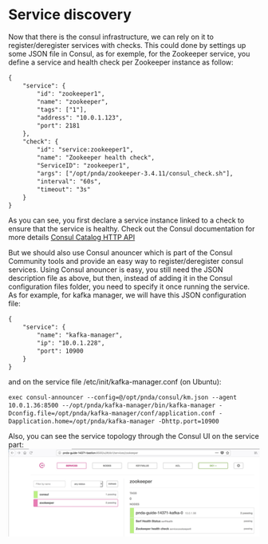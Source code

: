 # Service discovery

Now that there is the consul infrastructure, we can rely on it to register/deregister services with checks. This could done by settings up some JSON file in Consul, as for exemple, for the Zookeeper service, you define a service and health check per Zookeeper instance as follow:

```
{
    "service": {
        "id": "zookeeper1",
        "name": "zookeeper",
        "tags": ["1"],
        "address": "10.0.1.123",
        "port": 2181
    },
    "check": {
        "id": "service:zookeeper1",
        "name": "Zookeeper health check",
        "ServiceID": "zookeeper1",
        "args": ["/opt/pnda/zookeeper-3.4.11/consul_check.sh"],
        "interval": "60s",
        "timeout": "3s"
    }
}
```

As you can see, you first declare a service instance linked to a check to ensure that the service is healthy. Check out the Consul documentation for more details [Consul Catalog HTTP API](https://www.consul.io/api/catalog.html)

But we should also use Consul anouncer which is part of the Consul Community tools and provide an easy way to register/deregister consul services. Using Consul anouncer is easy, you still need the JSON description file as above, but then, instead of adding it in the Consul configuration files folder, you need to specify it once running the service. As for example, for kafka manager, we will have this JSON configuration file:

```
{
    "service": {
        "name": "kafka-manager",
        "ip": "10.0.1.228",
        "port": 10900
    }
}
```

and on the service file /etc/init/kafka-manager.conf (on Ubuntu):
```
exec consul-announcer --config=@/opt/pnda/consul/km.json --agent 10.0.1.36:8500 --/opt/pnda/kafka-manager/bin/kafka-manager -Dconfig.file=/opt/pnda/kafka-manager/conf/application.conf -Dapplication.home=/opt/pnda/kafka-manager -Dhttp.port=10900
```

Also, you can see the service topology through the Consul UI on the service part:
![Consul Service](consul_services.jpeg)
